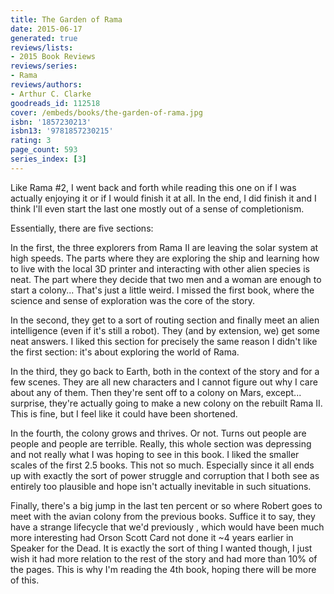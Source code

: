 ```yaml
---
title: The Garden of Rama
date: 2015-06-17
generated: true
reviews/lists:
- 2015 Book Reviews
reviews/series:
- Rama
reviews/authors:
- Arthur C. Clarke
goodreads_id: 112518
cover: /embeds/books/the-garden-of-rama.jpg
isbn: '1857230213'
isbn13: '9781857230215'
rating: 3
page_count: 593
series_index: [3]
---
```

Like Rama #2, I went back and forth while reading this one on if I was actually enjoying it or if I would finish it at all. In the end, I did finish it and I think I'll even start the last one mostly out of a sense of completionism.  

Essentially, there are five sections:  

<!--more-->

In the first, the three explorers from Rama II are leaving the solar system at high speeds. The parts where they are exploring the ship and learning how to live with the local 3D printer and interacting with other alien species is neat. The part where they decide that two men and a woman are enough to start a colony... That's just a little weird. I missed the first book, where the science and sense of exploration was the core of the story.  

In the second, they get to a sort of routing section and finally meet an alien intelligence (even if it's still a robot). They (and by extension, we) get some neat answers. I liked this section for precisely the same reason I didn't like the first section: it's about exploring the world of Rama.  

In the third, they go back to Earth, both in the context of the story and for a few scenes. They are all new characters and I cannot figure out why I care about any of them. Then they're sent off to a colony on Mars, except... surprise, they're actually going to make a new colony on the rebuilt Rama II. This is fine, but I feel like it could have been shortened.  

In the fourth, the colony grows and thrives. Or not. Turns out people are people and people are terrible. Really, this whole section was depressing and not really what I was hoping to see in this book. I liked the smaller scales of the first 2.5 books. This not so much. Especially since it all ends up with exactly the sort of power struggle and corruption that I both see as entirely too plausible and hope isn't actually inevitable in such situations.  

Finally, there's a big jump in the last ten percent or so where Robert goes to meet with the avian colony from the previous books. Suffice it to say, they have a strange lifecycle that we'd previously , which would have been much more interesting had Orson Scott Card not done it ~4 years earlier in Speaker for the Dead. It is exactly the sort of thing I wanted though, I just wish it had more relation to the rest of the story and had more than 10% of the pages. This is why I'm reading the 4th book, hoping there will be more of this.